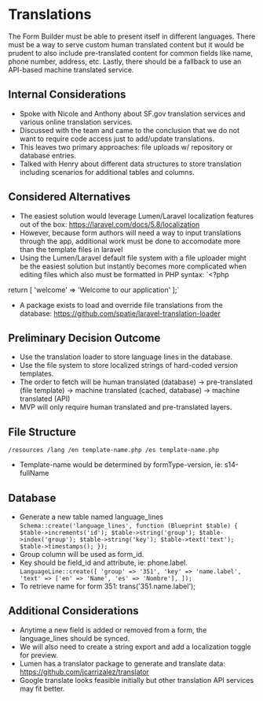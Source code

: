 # Translations
The Form Builder must be able to present itself in different languages. There must be a way to serve custom human translated content but it would be prudent to also include pre-translated content for common fields like name, phone number, address, etc. Lastly, there should be a fallback to use an API-based machine translated service.

## Internal Considerations
* Spoke with Nicole and Anthony about SF.gov translation services and various online translation services.
* Discussed with the team and came to the conclusion that we do not want to require code access just to add/update translations.
* This leaves two primary approaches: file uploads w/ repository or database entries.
* Talked with Henry about different data structures to store translation including scenarios for additional tables and columns.

## Considered Alternatives
* The easiest solution would leverage Lumen/Laravel localization features out of the box: https://laravel.com/docs/5.8/localization
* However, because form authors will need a way to input translations through the app, additional work must be done to accomodate more than the template files in laravel
* Using the Lumen/Laravel default file system with a file uploader might be the easiest solution but instantly becomes more complicated when editing files which also must be formatted in PHP syntax:
`<?php

return [
    'welcome' => 'Welcome to our application'
];`
* A package exists to load and override file translations from the database: https://github.com/spatie/laravel-translation-loader

## Preliminary Decision Outcome
* Use the translation loader to store language lines in the database.
* Use the file system to store localized strings of hard-coded version templates.
* The order to fetch will be human translated (database) -> pre-translated (file template) -> machine translated (cached, database) -> machine translated (API)
* MVP will only require human translated and pre-translated layers.

## File Structure
`
/resources
    /lang
        /en
            template-name.php
        /es
            template-name.php
`
* Template-name would be determined by formType-version, ie: s14-fullName

## Database
* Generate a new table named language_lines
`
        Schema::create('language_lines', function (Blueprint $table) {
            $table->increments('id');
            $table->string('group');
            $table->index('group');
            $table->string('key');
            $table->text('text');
            $table->timestamps();
       });
`
* Group column will be used as form_id.
* Key should be field_id and attribute, ie: phone.label.
`
LanguageLine::create([
   'group' => '351',
   'key' => 'name.label',
   'text' => ['en' => 'Name', 'es' => 'Nombre'],
]); 
`
* To retrieve name for form 351: trans('351.name.label');

## Additional Considerations
* Anytime a new field is added or removed from a form, the language_lines should be synced.
* We will also need to create a string export and add a localization toggle for preview.
* Lumen has a translator package to generate and translate data: https://github.com/jcarrizalez/translator
* Google translate looks feasible initially but other translation API services may fit better.
